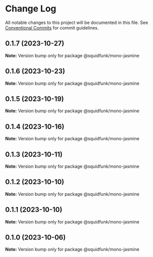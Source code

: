 # Change Log

All notable changes to this project will be documented in this file.
See [Conventional Commits](https://conventionalcommits.org) for commit guidelines.

## 0.1.7 (2023-10-27)

**Note:** Version bump only for package @squidfunk/mono-jasmine





## 0.1.6 (2023-10-23)

**Note:** Version bump only for package @squidfunk/mono-jasmine





## 0.1.5 (2023-10-19)

**Note:** Version bump only for package @squidfunk/mono-jasmine





## 0.1.4 (2023-10-16)

**Note:** Version bump only for package @squidfunk/mono-jasmine





## 0.1.3 (2023-10-11)

**Note:** Version bump only for package @squidfunk/mono-jasmine





## 0.1.2 (2023-10-10)

**Note:** Version bump only for package @squidfunk/mono-jasmine





## 0.1.1 (2023-10-10)

**Note:** Version bump only for package @squidfunk/mono-jasmine





## 0.1.0 (2023-10-06)

**Note:** Version bump only for package @squidfunk/mono-jasmine
